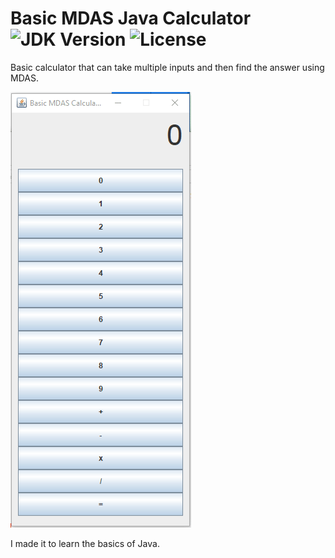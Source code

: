 # Basic MDAS Java Calculator ![JDK Version](https://img.shields.io/badge/JDK-1.8.0__271-blue) ![License](https://github.com/RazerMoon/Basic-MDAS0Java-Calculator)

Basic calculator that can take multiple inputs and then find the answer using MDAS.

![Example](.gifs/example.gif)

I made it to learn the basics of Java.
